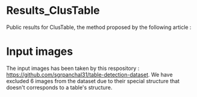 # Results_ClusTable
Public results for ClusTable, the method proposed by the following article : 

# Input images

The input images has been taken by this respository : https://github.com/sgrpanchal31/table-detection-dataset. We have excluded 6 images from the dataset due to their special structure that doesn't corresponds to a table's structure.

